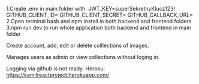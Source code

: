 1.Create .env in main folder
with:
JWT_KEY=superSekretnyKlucz123!
GITHUB_CLIENT_ID=
GITHUB_CLIENT_SECRET=
GITHUB_CALLBACK_URL=
2.Open terminal bash and npm install in both backend and frontend folders
3.npm run dev to run whole application both backend and frontend in main folder



Create account, add, edit or delete colllections of images. 

Manages users as admin or view collections without loging in.

Logging via github is not ready. 
Heroku:
https://kamilreactproject.herokuapp.com/

